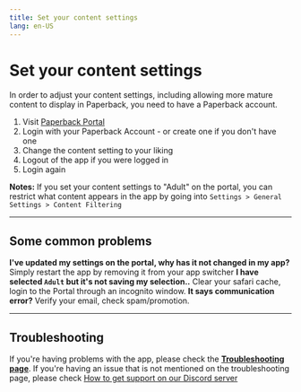 ```yaml
---
title: Set your content settings
lang: en-US
---
```


# Set your content settings
In order to adjust your content settings, including allowing more mature content to display in Paperback, you need to have a Paperback account.

1. Visit [Paperback Portal](https://portal.paperback.moe/welcome)
1. Login with your Paperback Account - or create one if you don't have one
1. Change the content setting to your liking
1. Logout of the app if you were logged in
1. Login again

**Notes:** If you set your content settings to "Adult" on the portal, you can restrict what content appears in the app by going into `Settings > General Settings > Content Filtering`

---

## Some common problems
**I've updated my settings on the portal, why has it not changed in my app?**
Simply restart the app by removing it from your app switcher
**I have selected `Adult` but it's not saving my selection..**
Clear your safari cache, login to the Portal through an incognito window.
**It says communication error?**
Verify your email, check spam/promotion. 

---

## Troubleshooting
If you're having problems with the app, please check the **[Troubleshooting page](/help/faq/#troubleshooting)**. 
If you're having an issue that is not mentioned on the troubleshooting page, please check [How to get support on our Discord server](/help/guides/discord-support)
